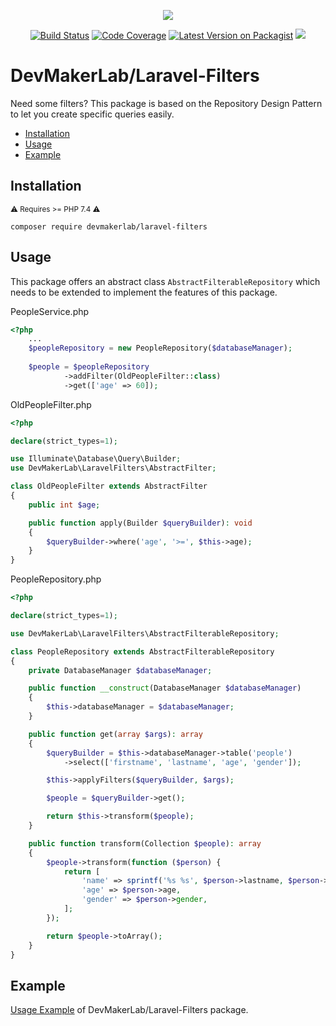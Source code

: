 <p align="center">
<img src="https://user-images.githubusercontent.com/51158042/126819815-69be48fa-40a8-49e4-81ca-d3ebc1d3d521.png">
</p>

<p align="center">
<a href="https://scrutinizer-ci.com/g/devmakerlab/laravel-filters/"><img src="https://scrutinizer-ci.com/g/devmakerlab/laravel-filters/badges/build.png?b=master" alt="Build Status"></a>
<a href="https://scrutinizer-ci.com/g/devmakerlab/laravel-filters/?branch=master"><img src="https://scrutinizer-ci.com/g/devmakerlab/laravel-filters/badges/coverage.png?b=master" alt="Code Coverage"></a>
<a href="https://packagist.org/packages/devmakerlab/laravel-filters"><img src="https://img.shields.io/packagist/v/devmakerlab/laravel-filters.svg" alt="Latest Version on Packagist"></a>
<a href='https://packagist.org/packages/devmakerlab/laravel-filters'><img src="https://img.shields.io/packagist/dt/devmakerlab/laravel-filters.svg?style=flat-square"/></a> 
</p>


# DevMakerLab/Laravel-Filters

Need some filters? This package is based on the Repository Design Pattern to let you create specific queries easily.

* [Installation](#installation)
* [Usage](#usage)
* [Example](#example)

## Installation
<small>⚠️ Requires >= PHP 7.4 ⚠️</small>
```shell
composer require devmakerlab/laravel-filters
```

## Usage

This package offers an abstract class `AbstractFilterableRepository` which needs to be extended to implement the features of this package.


PeopleService.php
```php
<?php
    ...
    $peopleRepository = new PeopleRepository($databaseManager);
    
    $people = $peopleRepository
            ->addFilter(OldPeopleFilter::class)
            ->get(['age' => 60]);
```

OldPeopleFilter.php
```php
<?php

declare(strict_types=1);

use Illuminate\Database\Query\Builder;
use DevMakerLab\LaravelFilters\AbstractFilter;

class OldPeopleFilter extends AbstractFilter
{
    public int $age;

    public function apply(Builder $queryBuilder): void
    {
        $queryBuilder->where('age', '>=', $this->age);
    }
}
```

PeopleRepository.php
```php
<?php

declare(strict_types=1);

use DevMakerLab\LaravelFilters\AbstractFilterableRepository;

class PeopleRepository extends AbstractFilterableRepository
{
    private DatabaseManager $databaseManager;

    public function __construct(DatabaseManager $databaseManager)
    {
        $this->databaseManager = $databaseManager;
    }

    public function get(array $args): array
    {
        $queryBuilder = $this->databaseManager->table('people')
            ->select(['firstname', 'lastname', 'age', 'gender']);

        $this->applyFilters($queryBuilder, $args);

        $people = $queryBuilder->get();

        return $this->transform($people);
    }

    public function transform(Collection $people): array
    {
        $people->transform(function ($person) {
            return [
                'name' => sprintf('%s %s', $person->lastname, $person->firstname),
                'age' => $person->age,
                'gender' => $person->gender,
            ];
        });

        return $people->toArray();
    }
}
```

## Example

[Usage Example](https://github.com/devmakerlab/laravel-filters/tree/master/tests/Example) of DevMakerLab/Laravel-Filters package.
